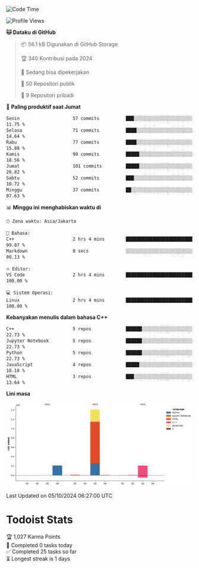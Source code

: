 <!--START_SECTION:waka-->
![Code Time](http://img.shields.io/badge/Code%20Time-50%20hrs%2025%20mins-blue)

![Profile Views](http://img.shields.io/badge/Profil%20dilihat-2-blue)

**🐱 Dataku di GitHub** 

> 📦 56.1 kB Digunakan di GitHub Storage 
 > 
> 🏆 340 Kontribusi pada 2024
 > 
> 💼 Sedang bisa dipekerjakan
 > 
> 📜 50 Repositori publik 
 > 
> 🔑 9 Repositori pribadi 
 > 
📅 **Paling produktif saat Jumat** 

```text
Senin                    57 commits          ███░░░░░░░░░░░░░░░░░░░░░░   11.75 % 
Selasa                   71 commits          ████░░░░░░░░░░░░░░░░░░░░░   14.64 % 
Rabu                     77 commits          ████░░░░░░░░░░░░░░░░░░░░░   15.88 % 
Kamis                    90 commits          █████░░░░░░░░░░░░░░░░░░░░   18.56 % 
Jumat                    101 commits         █████░░░░░░░░░░░░░░░░░░░░   20.82 % 
Sabtu                    52 commits          ███░░░░░░░░░░░░░░░░░░░░░░   10.72 % 
Minggu                   37 commits          ██░░░░░░░░░░░░░░░░░░░░░░░   07.63 % 
```


📊 **Minggu ini menghabiskan waktu di** 

```text
🕑︎ Zona waktu: Asia/Jakarta

💬 Bahasa: 
C++                      2 hrs 4 mins        █████████████████████████   99.87 % 
Markdown                 0 secs              ░░░░░░░░░░░░░░░░░░░░░░░░░   00.13 % 

🔥 Editor: 
VS Code                  2 hrs 4 mins        █████████████████████████   100.00 % 

💻 Sistem Operasi: 
Linux                    2 hrs 4 mins        █████████████████████████   100.00 % 
```

**Kebanyakan menulis dalam bahasa C++** 

```text
C++                      5 repos             ██████░░░░░░░░░░░░░░░░░░░   22.73 % 
Jupyter Notebook         5 repos             ██████░░░░░░░░░░░░░░░░░░░   22.73 % 
Python                   5 repos             ██████░░░░░░░░░░░░░░░░░░░   22.73 % 
JavaScript               4 repos             █████░░░░░░░░░░░░░░░░░░░░   18.18 % 
HTML                     3 repos             ███░░░░░░░░░░░░░░░░░░░░░░   13.64 % 
```



**Lini masa**

![Lines of Code chart](https://raw.githubusercontent.com/yusuf601/yusuf601/main/assets/bar_graph.png)


 Last Updated on 05/10/2024 06:27:00 UTC
<!--END_SECTION:waka-->
# Todoist Stats

<!-- TODO-IST:START -->
🏆  1,027 Karma Points           
🌸  Completed 0 tasks today           
✅  Completed 25 tasks so far           
⏳  Longest streak is 1 days
<!-- TODO-IST:END -->

